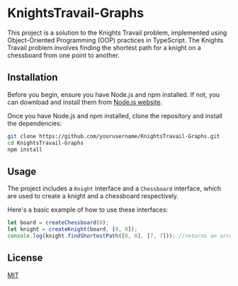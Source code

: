 # KnightsTravail-Graphs

This project is a solution to the Knights Travail problem, implemented using Object-Oriented Programming (OOP) practices in TypeScript. The Knights Travail problem involves finding the shortest path for a knight on a chessboard from one point to another.

## Installation

Before you begin, ensure you have Node.js and npm installed. If not, you can download and install them from [Node.js website](https://nodejs.org/).

Once you have Node.js and npm installed, clone the repository and install the dependencies:

```sh
git clone https://github.com/yourusername/KnightsTravail-Graphs.git
cd KnightsTravail-Graphs
npm install
```

## Usage

The project includes a `Knight` interface and a `Chessboard` interface, which are used to create a knight and a chessboard respectively.

Here's a basic example of how to use these interfaces:

```typescript
let board = createChessboard(8);
let knight = createKnight(board, [0, 0]);
console.log(knight.findShortestPath([0, 0], [7, 7])); //returns an array with 7 entries(including start position)
```

## License

[MIT](https://choosealicense.com/licenses/mit/)
